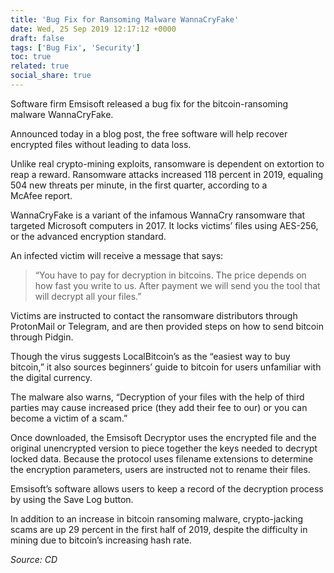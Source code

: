 ```yaml
---
title: 'Bug Fix for Ransoming Malware WannaCryFake'
date: Wed, 25 Sep 2019 12:17:12 +0000
draft: false
tags: ['Bug Fix', 'Security']
toc: true
related: true
social_share: true
---
```


Software firm Emsisoft released a bug fix for the bitcoin-ransoming malware WannaCryFake.

Announced today in a blog post, the free software will help recover encrypted files without leading to data loss.

Unlike real crypto-mining exploits, ransomware is dependent on extortion to reap a reward. Ransomware attacks increased 118 percent in 2019, equaling 504 new threats per minute, in the first quarter, according to a McAfee report.

WannaCryFake is a variant of the infamous WannaCry ransomware that targeted Microsoft computers in 2017. It locks victims’ files using AES-256, or the advanced encryption standard.

An infected victim will receive a message that says:

> “You have to pay for decryption in bitcoins. The price depends on how fast you write to us. After payment we will send you the tool that will decrypt all your files.”

Victims are instructed to contact the ransomware distributors through ProtonMail or Telegram, and are then provided steps on how to send bitcoin through Pidgin.

Though the virus suggests LocalBitcoin’s as the “easiest way to buy bitcoin,” it also sources beginners’ guide to bitcoin for users unfamiliar with the digital currency.

The malware also warns, “Decryption of your files with the help of third parties may cause increased price (they add their fee to our) or you can become a victim of a scam.”

Once downloaded, the Emsisoft Decryptor uses the encrypted file and the original unencrypted version to piece together the keys needed to decrypt locked data. Because the protocol uses filename extensions to determine the encryption parameters, users are instructed not to rename their files.

Emsisoft’s software allows users to keep a record of the decryption process by using the Save Log button.

In addition to an increase in bitcoin ransoming malware, crypto-jacking scams are up 29 percent in the first half of 2019, despite the difficulty in mining due to bitcoin’s increasing hash rate.

_Source: CD_